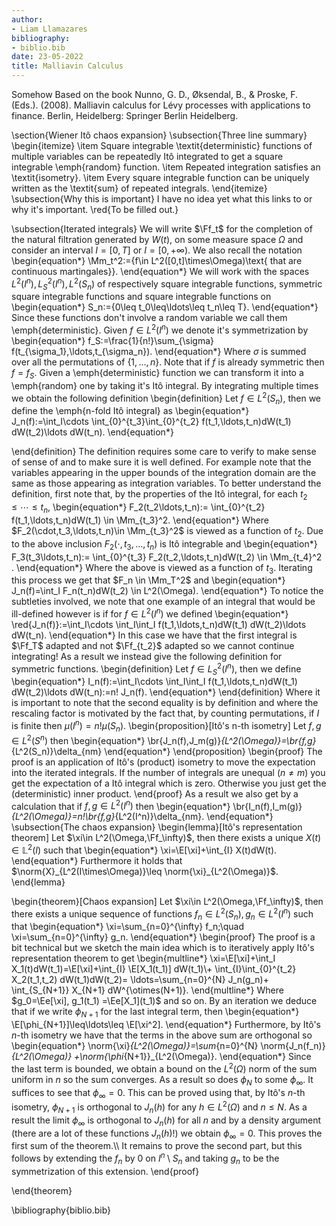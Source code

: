 ```yaml
---
author:
- Liam Llamazares
bibliography:
- biblio.bib
date: 23-05-2022
title: Malliavin Calculus
---
```

Somehow
Based on the book Nunno, G. D., Øksendal, B., & Proske, F. (Eds.). (2008). Malliavin calculus for Lévy processes with applications to finance. Berlin, Heidelberg: Springer Berlin Heidelberg.

\section{Wiener Itô chaos expansion}
\subsection{Three line summary}
\begin{itemize}
	\item Square integrable  \textit{deterministic} functions of multiple variables can be repeatedly Itô integrated to get a square integrable \emph{random} function.
	\item  Repeated integration satisfies an \textit{isometry}.
	\item Every square integrable function can be uniquely  written as the \textit{sum} of repeated integrals.
\end{itemize}
\subsection{Why this is important}
I have no idea yet what this links to or why it's important. \red{To be filled out.}

\subsection{Iterated integrals}
We will write $\Ff_t$ for the completion of the natural filtration generated by $W(t)$, on some measure space  $\Omega$ and consider an interval $I=[0,T]$ or  $I=[0,+\infty)$. We also recall the notation
\begin{equation*}
	\Mm_t^2:=\{f\in L^2([0,t]\times\Omega)\text{ that are continuous martingales}\}.
\end{equation*}
We will work with the spaces $L^2(I^n), L^2_S(I^n),L^2(S_n)$ of respectively square integrable functions, symmetric square integrable functions and square integrable functions on
\begin{equation*}
	S_n:=\{0\leq t_0\leq\ldots\leq t_n\leq T\}.
\end{equation*}
Since these functions don't involve a random variable we call them \emph{deterministic}. Given $f\in L^2(I^n)$ we denote it's symmetrization by
\begin{equation*}
	f_S:=\frac{1}{n!}\sum_{\sigma} f(t_{\sigma_1},\ldots,t_{\sigma_n}).
\end{equation*}
Where $\sigma$ is summed over all the permutations of $\{1,\ldots,n\}$.
Note that if $f$ is already symmetric then  $f=f_S$. Given a \emph{deterministic} function we can transform it into a \emph{random} one by taking it's Itô integral. By integrating multiple times we obtain the following definition
\begin{definition}
	Let $f\in L^2(S_n)$, then we define the \emph{n-fold Itô integral} as
	\begin{equation*}
		J_n(f):=\int_I\cdots \int_{0}^{t_3}\int_{0}^{t_2} f(t_1,\ldots,t_n)dW(t_1) dW(t_2)\ldots dW(t_n).
	\end{equation*}

\end{definition}
The definition requires some care to verify to make sense of sense of and to make sure it is well defined. For example note that the variables appearing in the upper bounds of the integration domain are the same as those appearing as integration variables. To better understand the definition, first note that, by the properties of the Itô integral, for each $t_2\leq\cdots\leq t_n$,
\begin{equation*}
	F_2(t_2\ldots,t_n):=	\int_{0}^{t_2} f(t_1,\ldots,t_n)dW(t_1) \in \Mm_{t_3}^2.
\end{equation*}
Where $F_2(\cdot,t_3,\ldots,t_n)\in \Mm_{t_3}^2$ is viewed as a function of $t_2$. Due to the above inclusion $F_2(\cdot,t_3,\ldots,t_n)$ is Itô integrable and
\begin{equation*}
	F_3(t_3\ldots,t_n):=	\int_{0}^{t_3} F_2(t_2,\ldots,t_n)dW(t_2) \in \Mm_{t_4}^2  .
\end{equation*}
Where the above is viewed as a function of $t_3$. Iterating this process we get that $F_n \in \Mm_T^2$ and
\begin{equation*}
	J_n(f)=\int_I F_n(t_n)dW(t_2) \in L^2(\Omega).
\end{equation*}
To notice the subtleties involved, we note that one example of an integral that would be ill-defined however is if for $f\in L^2(I^n)$
we defined
\begin{equation*}
	\red{J_n(f)}:=\int_I\cdots \int_I\int_I f(t_1,\ldots,t_n)dW(t_1) dW(t_2)\ldots dW(t_n).
\end{equation*}
In this case we have that the first integral is $\Ff_T$ adapted and not $\Ff_{t_2}$ adapted so we cannot continue integrating! As a result we instead give the following definition for symmetric functions.
\begin{definition}
	Let $f\in L^2_S(I^n)$, then we define
	\begin{equation*}
		I_n(f):=\int_I\cdots \int_I\int_I f(t_1,\ldots,t_n)dW(t_1) dW(t_2)\ldots dW(t_n):=n! J_n(f).
	\end{equation*}
\end{definition}
Where it is important to note that the second equality is by definition and where the rescaling factor is motivated by the fact that, by counting permutations, if $I$ is finite then $\mu(I^n)=n! \mu(S_n)$.
\begin{proposition}[Itô's n-th isometry]
	Let $f,g\in L^2(S^n)$ then
	\begin{equation*}
		\br{J_n(f),J_m(g)}_{L^2(\Omega)}=\br{f,g}_{L^2(S_n)}\delta_{nm}
	\end{equation*}
\end{proposition}
\begin{proof}
	The proof is an application of Itô's (product) isometry to move the expectation into the iterated integrals. If the number of integrals are unequal ($n\neq m$) you get the expectation of a Itô integral which is zero. Otherwise you just get the (deterministic) inner product.
\end{proof}
As a result we also get by a calculation that if $f,g\in L^2(I^n)$ then
\begin{equation*}
	\br{I_n(f),I_m(g)}_{L^2(\Omega)}=n!\br{f,g}_{L^2(I^n)}\delta_{nm}.
\end{equation*}
\subsection{The chaos expansion}
\begin{lemma}[Itô's representation theorem]
	Let $\xi\in L^2(\Omega,\Ff_\infty)$, then there exists a unique $X(t)\in \mathbb{L}^2(I)$ such that
	\begin{equation*}
		\xi=\E[\xi]+\int_{I} X(t)dW(t).
	\end{equation*}
	Furthermore it holds that $\norm{X}_{L^2(I\times\Omega)}\leq \norm{\xi}_{L^2(\Omega)}$.
\end{lemma}


\begin{theorem}[Chaos expansion]
	Let $\xi\in L^2(\Omega,\Ff_\infty)$, then there exists a unique sequence of functions $f_n \in L^2(S_n),g_n \in L^2(I^n)$ such that
	\begin{equation*}
		\xi=\sum_{n=0}^{\infty}  f_n;\quad \xi=\sum_{n=0}^{\infty} g_n.
	\end{equation*}
	\begin{proof}
		The proof is a bit technical but we sketch the main idea which is to iteratively apply Itô's representation theorem to get
		\begin{multline*}
			\xi=\E[\xi]+\int_I X_1(t)dW(t_1)=\E[\xi]+\int_{I} \E[X_1(t_1)] dW(t_1)\\+ \int_{I}\int_{0}^{t_2} X_2(t_1,t_2) dW(t_1)dW(t_2)= \ldots=\sum_{n=0}^{N}  J_n(g_n)+ \int_{S_{N+1}} X_{N+1} dW^{\otimes(N+1)}.
		\end{multline*}
		Where $g_0=\Ee[\xi], g_1(t_1) =\Ee[X_1](t_1)$ and so on. By an iteration we deduce that if we write $\phi_{N+1}$ for the last integral term, then
		\begin{equation*}
			\E[\phi_{N+1}]\leq\ldots\leq \E[\xi^2].
		\end{equation*}
		Furthermore, by Itô's $n$-th isometry we have that the terms in the above sum are orthogonal so
		\begin{equation*}
			\norm{\xi}_{L^2(\Omega)}=\sum_{n=0}^{N} \norm{J_n(f_n)}_{L^2(\Omega)} +\norm{\phi_{N+1}}_{L^2(\Omega)}.
		\end{equation*}
		Since the last term is bounded, we obtain a bound on the $L^2(\Omega)$ norm of the sum uniform in  $n$ so the sum converges. As a result so does $\phi_N$  to some $\phi_\infty$. It suffices to see that $\phi_\infty=0$. This can be proved using that, by Itô's  $n$-th isometry, $\phi_{N+1}$ is orthogonal to  $J_n(h)$ for any $h\in L^2(\Omega)$ and $n\leq N$. As a result the limit $\phi_\infty$ is orthogonal to $J_n(h)$ for all  $n$  and by a density argument (there are a lot of these functions $J_n(h)$!) we obtain $\phi_\infty=0$. This proves the first sum of the theorem.\\\\
		It remains to prove the second part, but this follows by extending the $f_n$ by  $0$ on  $I^n\setminus S_n$ and taking $g_n$ to be the symmetrization of this extension.
	\end{proof}


\end{theorem}



\bibliography{biblio.bib}

